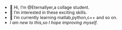 - 👋 Hi, I’m @Eternallyer,a collage student.
- 👀 I’m interested in these exciting skills.
- 🌱 I’m currently learning matlab,python,c++ and so on.
- *I am new to this,so I hope improving myself.*


 

